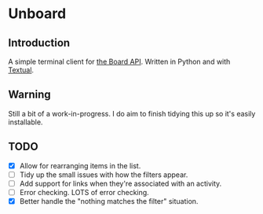 # Unboard

## Introduction

A simple terminal client for [the Board API](https://www.boredapi.com/).
Written in Python and with [Textual](https://textual.textualize.io/).

## Warning

Still a bit of a work-in-progress. I do aim to finish tidying this up so
it's easily installable.

## TODO

- [X] Allow for rearranging items in the list.
- [ ] Tidy up the small issues with how the filters appear.
- [ ] Add support for links when they're associated with an activity.
- [ ] Error checking. LOTS of error checking.
- [X] Better handle the "nothing matches the filter" situation.

[//]: # (README.md ends here)
